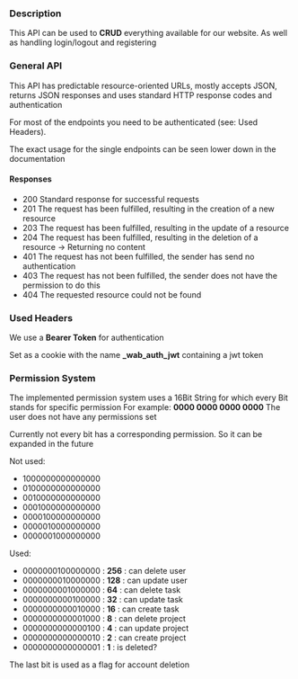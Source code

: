 ### Description

This API can be used to **CRUD** everything available for our website. As well as handling login/logout and registering

### General API

This API has predictable resource-oriented URLs, mostly accepts JSON, returns JSON responses
and uses standard HTTP response codes and authentication

For most of the endpoints you need to be authenticated (see: Used Headers).

The exact usage for the single endpoints can be seen lower down in the documentation

#### Responses

-   200 Standard response for successful requests
-   201 The request has been fulfilled, resulting in the creation of a new resource
-   203 The request has been fulfilled, resulting in the update of a resource
-   204 The request has been fulfilled, resulting in the deletion of a resource -> Returning no content
-   401 The request has not been fulfilled, the sender has send no authentication
-   403 The request has not been fulfilled, the sender does not have the permission to do this
-   404 The requested resource could not be found

### Used Headers

We use a **Bearer Token** for authentication

Set as a cookie with the name **\_wab_auth_jwt** containing a jwt token

### Permission System

The implemented permission system uses a 16Bit String for which every Bit stands for specific permission
For example: **0000 0000 0000 0000** The user does not have any permissions set

Currently not every bit has a corresponding permission. So it can be expanded in the future

Not used:

-   1000000000000000
-   0100000000000000
-   0010000000000000
-   0001000000000000
-   0000100000000000
-   0000010000000000
-   0000001000000000

Used:

-   0000000100000000 : **256** : can delete user
-   0000000010000000 : **128** : can update user
-   0000000001000000 : **64** : can delete task
-   0000000000100000 : **32** : can update task
-   0000000000010000 : **16** : can create task
-   0000000000001000 : **8** : can delete project
-   0000000000000100 : **4** : can update project
-   0000000000000010 : **2** : can create project
-   0000000000000001 : **1** : is deleted?

The last bit is used as a flag for account deletion
